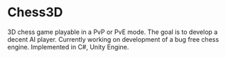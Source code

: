 # Chess3D
3D chess game playable in a PvP or PvE mode. The goal is to develop a decent AI player. 
Currently working on development of a bug free chess engine. Implemented in C#, Unity Engine.
